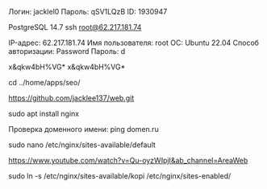 Логин:	jacklel0
Пароль:	qSV1LQzB
ID:	1930947 

PostgreSQL 14.7 
ssh root@62.217.181.74

IP-адрес:	62.217.181.74
Имя пользователя:	root
ОС:	Ubuntu 22.04
Способ авторизации:	Password
Пароль:	d 
 
x&qkw4bH%VG*
x&qkw4bH%VG*


cd ../home/apps/seo/



https://github.com/jacklee137/web.git

sudo apt install nginx


Проверка доменного имени:
 ping domen.ru

 sudo nano /etc/nginx/sites-available/default

 https://www.youtube.com/watch?v=Qu-oyzWIpjI&ab_channel=AreaWeb


sudo ln -s /etc/nginx/sites-available/kopi /etc/nginx/sites-enabled/